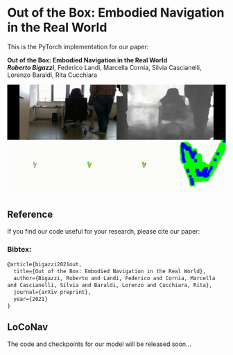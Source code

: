 # Out of the Box: Embodied Navigation in the Real World

This is the PyTorch implementation for our paper:

**Out of the Box: Embodied Navigation in the Real World**<br>
__***Roberto Bigazzi***__, Federico Landi, Marcella Cornia, Silvia Cascianelli, Lorenzo Baraldi, Rita Cucchiara<br>

![](content/episode_0-ckpt_104-t_1619770109.91.gif)

## Reference

If you find our code useful for your research, please cite our paper:

### Bibtex:
```
@article{bigazzi2021out,
  title={Out of the Box: Embodied Navigation in the Real World},
  author={Bigazzi, Roberto and Landi, Federico and Cornia, Marcella and Cascianelli, Silvia and Baraldi, Lorenzo and Cucchiara, Rita},
  journal={arXiv preprint},
  year={2021}
}
```

## LoCoNav

The code and checkpoints for our model will be released soon...
